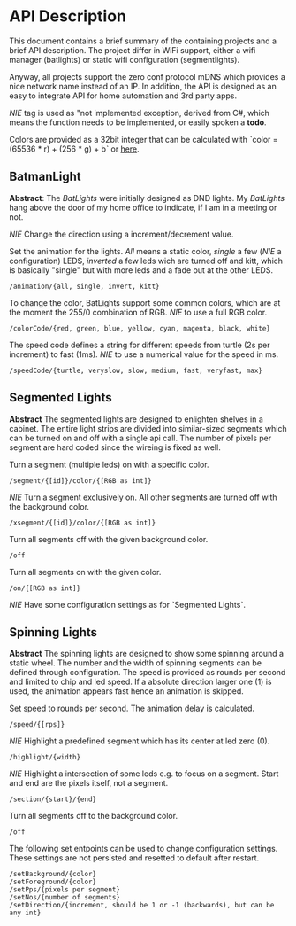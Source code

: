 # API Description

This document contains a brief summary of the containing projects and a brief API description. The project differ in WiFi support, either a wifi manager (batlights) or static wifi configuration (segmentlights).

Anyway, all projects support the zero conf protocol mDNS which provides a nice network name instead of an IP. In addition, the API is designed as an easy to integrate API for home automation and 3rd party apps.

_NIE_ tag is used as "not implemented exception, derived from C#, which means the function needs to be implemented, or easily spoken a __todo__.

Colors are provided as a 32bit integer that can be calculated with ˋcolor = (65536 * r) + (256 * g) + bˋ or [here](https://www.checkyourmath.com/convert/color/rgb_decimal.php).

## BatmanLight

**Abstract**: The _BatLights_ were initially designed as DND lights. My _BatLights_ hang above the door of my home office to indicate, if I am in a meeting or not.

_NIE_ Change the direction using a increment/decrement value.

Set the animation for the lights. _All_ means a static color, _single_ a few (_NIE_ a configuration) LEDS, _inverted_ a few leds wich are turned off and kitt, which is basically "single" but with more leds and a fade out at the other LEDS.

    /animation/{all, single, invert, kitt}

To change the color, BatLights support some common colors, which are at the moment the 255/0 combination of RGB. _NIE_ to use a full RGB color.

    /colorCode/{red, green, blue, yellow, cyan, magenta, black, white}

The speed code defines a string for different speeds from turtle (2s per increment) to fast (1ms). _NIE_ to use a numerical value for the speed in ms. 

    /speedCode/{turtle, veryslow, slow, medium, fast, veryfast, max}

## Segmented Lights

**Abstract** The segmented lights are designed to enlighten shelves in a cabinet. The entire light strips are divided into similar-sized segments which can be turned on and off with a single api call. The number of pixels per segment are hard coded since the wireing is fixed as well.

Turn a segment (multiple leds) on with a specific color. 

    /segment/{[id]}/color/{[RGB as int]}

_NIE_ Turn a segment exclusively on. All other segments are turned off with the background color.

    /xsegment/{[id]}/color/{[RGB as int]}

Turn all segments off with the given background color.

    /off

Turn all segments on with the given color.

    /on/{[RGB as int]}
    
 _NIE_ Have some configuration settings as for ˋSegmented Lightsˋ.

## Spinning Lights

__Abstract__ The spinning lights are designed to show some spinning around a static wheel. The number and the width of spinning segments can be defined through configuration. The speed is provided as rounds per second and limited to chip and led speed. If a absolute direction larger one (1) is used, the animation appears fast hence an animation is skipped.

Set speed to rounds per second. The animation delay is calculated.

    /speed/{[rps]}

_NIE_ Highlight a predefined segment which has its center at led zero (0).

    /highlight/{width}

_NIE_ Highlight a intersection of some leds e.g. to focus on a segment. Start and end are the pixels itself, not a segment.

    /section/{start}/{end}

Turn all segments off to the background color.

    /off

The following set entpoints can be used to change configuration settings. These settings are not persisted and resetted to default after restart.

    /setBackground/{color}
    /setForeground/{color}
    /setPps/{pixels per segment}
    /setNos/{number of segments}
    /setDirection/{increment, should be 1 or -1 (backwards), but can be any int}
